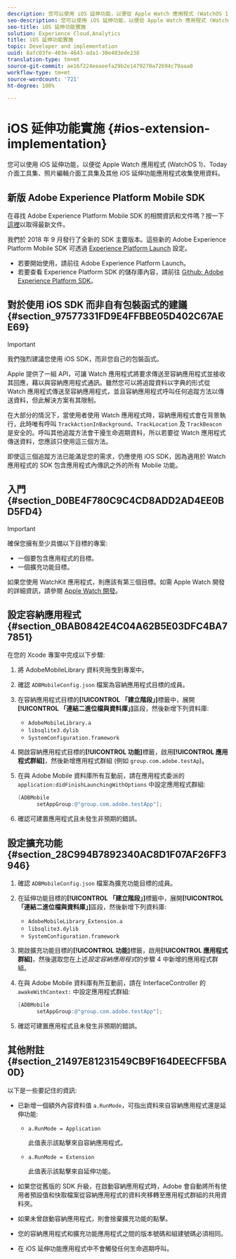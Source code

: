 ```yaml
---
description: 您可以使用 iOS 延伸功能，以便從 Apple Watch 應用程式 (WatchOS 1)、Today 介面工具集、照片編輯介面工具集及其他 iOS 延伸功能應用程式收集使用資料。
seo-description: 您可以使用 iOS 延伸功能，以便從 Apple Watch 應用程式 (WatchOS 1)、Today 介面工具集、照片編輯介面工具集及其他 iOS 延伸功能應用程式收集使用資料。
seo-title: iOS 延伸功能實施
solution: Experience Cloud,Analytics
title: iOS 延伸功能實施
topic: Developer and implementation
uuid: 8afc03fe-403e-4643-ada1-30e403ede238
translation-type: tm+mt
source-git-commit: ae16f224eeaeefa29b2e1479270a72694c79aaa0
workflow-type: tm+mt
source-wordcount: '721'
ht-degree: 100%

---
```



# iOS 延伸功能實施 {#ios-extension-implementation}

您可以使用 iOS 延伸功能，以便從 Apple Watch 應用程式 (WatchOS 1)、Today 介面工具集、照片編輯介面工具集及其他 iOS 延伸功能應用程式收集使用資料。

## 新版 Adobe Experience Platform Mobile SDK

在尋找 Adobe Experience Platform Mobile SDK 的相關資訊和文件嗎？按一下[這裡](https://aep-sdks.gitbook.io/docs/)以取得最新文件。

我們於 2018 年 9 月發行了全新的 SDK 主要版本。這些新的 Adobe Experience Platform Mobile SDK 可透過 [Experience Platform Launch](https://www.adobe.com/tw/experience-platform/launch.html) 設定。

* 若要開始使用，請前往 Adobe Experience Platform Launch。
* 若要查看 Experience Platform SDK 的儲存庫內容，請前往 [Github: Adobe Experience Platform SDK](https://github.com/Adobe-Marketing-Cloud/acp-sdks)。

## 對於使用 iOS SDK 而非自有包裝函式的建議 {#section_97577331FD9E4FFBBE05D402C67AEE69}

>[!IMPORTANT]
>
>我們強烈建議您使用 iOS SDK，而非您自己的包裝函式。

Apple 提供了一組 API，可讓 Watch 應用程式將要求傳送至容納應用程式並接收其回應，藉以與容納應用程式通訊。雖然您可以將追蹤資料以字典的形式從 Watch 應用程式傳送至容納應用程式，並且容納應用程式呼叫任何追蹤方法以傳送資料，但此解決方案有其限制。

在大部分的情況下，當使用者使用 Watch 應用程式時，容納應用程式會在背景執行，此時唯有呼叫 `TrackActionInBackground`、`TrackLocation` 及 `TrackBeacon` 是安全的。呼叫其他追蹤方法會干擾生命週期資料，所以若要從 Watch 應用程式傳送資料，您應該只使用這三個方法。

即使這三個追蹤方法已能滿足您的需求，仍應使用 iOS SDK，因為適用於 Watch 應用程式的 SDK 包含應用程式內傳訊之外的所有 Mobile 功能。

## 入門 {#section_D0BE4F780C9C4CD8ADD2AD4EE0BD5FD4}

>[!IMPORTANT]
>
>確保您擁有至少具備以下目標的專案:
>
>* 一個要包含應用程式的目標。
>* 一個擴充功能目標。
>



如果您使用 WatchKit 應用程式，則應該有第三個目標。如需 Apple Watch 開發的詳細資訊，請參閱 [Apple Watch 開發](https://developer.apple.com/library/ios/documentation/General/Conceptual/WatchKitProgrammingGuide/index.html#//apple_ref/doc/uid/TP40014969-CH8-SW1)。

## 設定容納應用程式 {#section_0BAB0842E4C04A62B5E03DFC4BA77851}

在您的 Xcode 專案中完成以下步驟:

1. 將 AdobeMobileLibrary 資料夾拖曳到專案中。
1. 確認 `ADBMobileConfig.json` 檔案為容納應用程式目標的成員。
1. 在容納應用程式目標的&#x200B;**[!UICONTROL 「建立階段」]**&#x200B;標籤中，展開&#x200B;**[!UICONTROL 「連結二進位檔與資料庫」]**&#x200B;區段，然後新增下列資料庫:

   * `AdobeMobileLibrary.a`
   * `libsqlite3.dylib`
   * `SystemConfiguration.framework`

1. 開啟容納應用程式目標的&#x200B;**[!UICONTROL 功能]**&#x200B;標籤，啟用&#x200B;**[!UICONTROL 應用程式群組]**，然後新增應用程式群組 (例如 `group.com.adobe.testAp`)。

1. 在與 Adobe Mobile 資料庫所有互動前，請在應用程式委派的 `application:didFinishLaunchingWithOptions` 中設定應用程式群組:

   ```objective-c
   [ADBMobile 
         setAppGroup:@"group.com.adobe.testApp"];
   ```

1. 確認可建置應用程式且未發生非預期的錯誤。

## 設定擴充功能 {#section_28C994B7892340AC8D1F07AF26FF3946}

1. 確認 `ADBMobileConfig.json` 檔案為擴充功能目標的成員。
1. 在延伸功能目標的&#x200B;**[!UICONTROL 「建立階段」]**&#x200B;標籤中，展開&#x200B;**[!UICONTROL 「連結二進位檔與資料庫」]**&#x200B;區段，然後新增下列資料庫:

   * `AdobeMobileLibrary_Extension.a`
   * `libsqlite3.dylib`
   * `SystemConfiguration.framework`

1. 開啟擴充功能目標的&#x200B;**[!UICONTROL 功能]**&#x200B;標籤，啟用&#x200B;**[!UICONTROL 應用程式群組]**，然後選取您在上述&#x200B;*設定容納應用程式*&#x200B;的步驟 4 中新增的應用程式群組。

1. 在與 Adobe Mobile 資料庫有所互動前，請在 InterfaceController 的 `awakeWithContext:` 中設定應用程式群組:

   ```objective-c
   [ADBMobile 
         setAppGroup:@"group.com.adobe.testApp"];
   ```

1. 確認可建置應用程式且未發生非預期的錯誤。

## 其他附註 {#section_21497E81231549CB9F164DEECFF5BA0D}

以下是一些要記住的資訊:

* 已新增一個額外內容資料值 `a.RunMode`，可指出資料來自容納應用程式還是延伸功能:

   * `a.RunMode = Application`

      此值表示該點擊來自容納應用程式。
   * `a.RunMode = Extension`

      此值表示該點擊來自延伸功能。

* 如果您從舊版的 SDK 升級，在啟動容納應用程式時，Adobe 會自動將所有使用者預設值和快取檔案從容納應用程式的資料夾移轉至應用程式群組的共用資料夾。
* 如果未曾啟動容納應用程式，則會捨棄擴充功能的點擊。
* 您的容納應用程式和擴充功能應用程式之間的版本號碼和組建號碼必須相同。
* 在 iOS 延伸功能應用程式中不會觸發任何生命週期呼叫。

